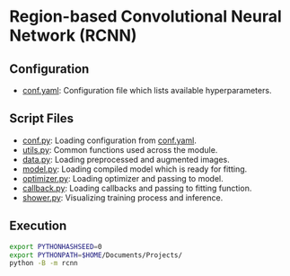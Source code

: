 # Region-based Convolutional Neural Network (RCNN)

## Configuration

- [conf.yaml](conf.yaml): Configuration file which lists available hyperparameters.

## Script Files

- [conf.py](conf.py): Loading configuration from [conf.yaml](conf.yaml).
- [utils.py](utils.py): Common functions used across the module.
- [data.py](data.py): Loading preprocessed and augmented images.
- [model.py](model.py): Loading compiled model which is ready for fitting.
- [optimizer.py](optimizer.py): Loading optimizer and passing to model.
- [callback.py](callback.py): Loading callbacks and passing to fitting function.
- [shower.py](shower.py): Visualizing training process and inference.

## Execution

```bash
export PYTHONHASHSEED=0
export PYTHONPATH=$HOME/Documents/Projects/
python -B -m rcnn
```
